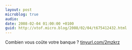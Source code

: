 ```yaml
---
layout: post
microblog: true
audio: 
date: 2008-02-04 01:00:00 +0100
guid: http://xtof.micro.blog/2008/02/04/t675412432.html
---
```

Combien vous coûte votre banque ? [tinyurl.com/2mzkrz](http://tinyurl.com/2mzkrz)
